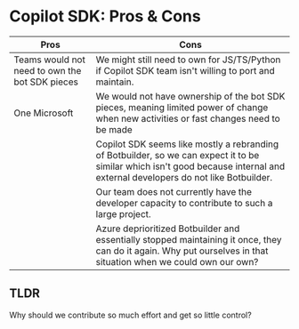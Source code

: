 # Copilot SDK: Pros & Cons

| Pros                                           | Cons                                                                                                                                                                          |
| ---------------------------------------------- | ----------------------------------------------------------------------------------------------------------------------------------------------------------------------------- |
| Teams would not need to own the bot SDK pieces | We might still need to own for JS/TS/Python if Copilot SDK team isn't willing to port and maintain.                                                                           |
| One Microsoft                                  | We would not have ownership of the bot SDK pieces, meaning limited power of change when new activities or fast changes need to be made                                        |
|                                                | Copilot SDK seems like mostly a rebranding of Botbuilder, so we can expect it to be similar which isn't good because internal and external developers do not like Botbuilder. |
|                                                | Our team does not currently have the developer capacity to contribute to such a large project.                                                                                |
|                                                | Azure deprioritized Botbuilder and essentially stopped maintaining it once, they can do it again. Why put ourselves in that situation when we could own our own?              |

## TLDR

Why should we contribute so much effort and get so little control?

